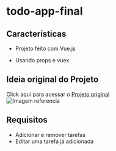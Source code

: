 # todo-app-final

  

## Características

- Projeto feito com Vue.js

- Usando props e vuex

  

## Ideia original do Projeto

  

Click aqui para acessar o [Projeto original ](https://abarna1908.github.io/To-Do-App-in-React/) </br>
![Imagem referencia](https://github.com/JvFontenele/projeto-todo-vue/issues/1#issue-1113854994)

## Requisitos 
- Adicionar e remover tarefas 
- Editar uma tarefa já adicionada

